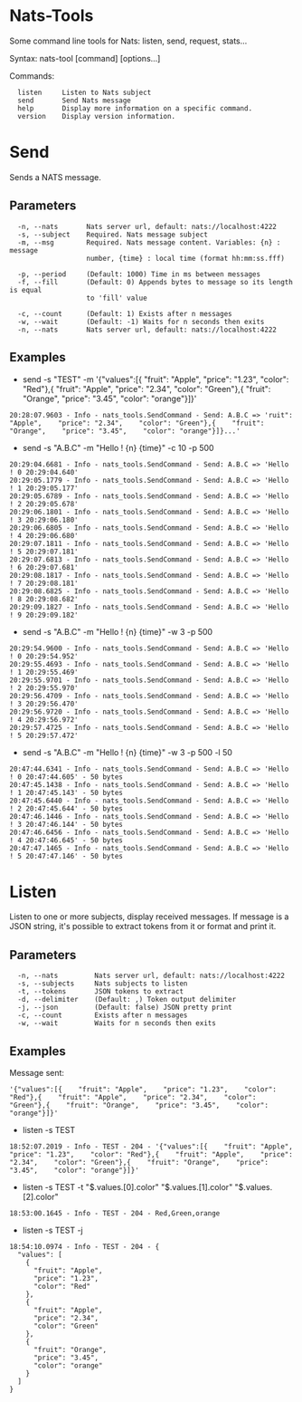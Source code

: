 # Nats-Tools
Some command line tools for Nats: listen, send, request, stats...

Syntax: nats-tool [command] [options...]

Commands:
````
  listen     Listen to Nats subject
  send       Send Nats message
  help       Display more information on a specific command.
  version    Display version information.
````
# Send
Sends a NATS message.

## Parameters
````
  -n, --nats       Nats server url, default: nats://localhost:4222
  -s, --subject    Required. Nats message subject
  -m, --msg        Required. Nats message content. Variables: {n} : message
                   number, {time} : local time (format hh:mm:ss.fff)

  -p, --period     (Default: 1000) Time in ms between messages
  -f, --fill       (Default: 0) Appends bytes to message so its length is equal
                   to 'fill' value

  -c, --count      (Default: 1) Exists after n messages
  -w, --wait       (Default: -1) Waits for n seconds then exits
  -n, --nats       Nats server url, default: nats://localhost:4222
````

## Examples
* send -s "TEST" -m '{"values":[{    "fruit": "Apple",    "price": "1.23",    "color": "Red"},{    "fruit": "Apple",    "price": "2.34",    "color": "Green"},{    "fruit": "Orange",    "price": "3.45",    "color": "orange"}]}'
````
20:28:07.9603 - Info - nats_tools.SendCommand - Send: A.B.C => 'ruit": "Apple",    "price": "2.34",    "color": "Green"},{    "fruit": "Orange",    "price": "3.45",    "color": "orange"}]}...'
````            

* send -s "A.B.C" -m "Hello ! {n} {time}" -c 10 -p 500
````
20:29:04.6681 - Info - nats_tools.SendCommand - Send: A.B.C => 'Hello ! 0 20:29:04.640'
20:29:05.1779 - Info - nats_tools.SendCommand - Send: A.B.C => 'Hello ! 1 20:29:05.177'
20:29:05.6789 - Info - nats_tools.SendCommand - Send: A.B.C => 'Hello ! 2 20:29:05.678'
20:29:06.1801 - Info - nats_tools.SendCommand - Send: A.B.C => 'Hello ! 3 20:29:06.180'
20:29:06.6805 - Info - nats_tools.SendCommand - Send: A.B.C => 'Hello ! 4 20:29:06.680'
20:29:07.1811 - Info - nats_tools.SendCommand - Send: A.B.C => 'Hello ! 5 20:29:07.181'
20:29:07.6813 - Info - nats_tools.SendCommand - Send: A.B.C => 'Hello ! 6 20:29:07.681'
20:29:08.1817 - Info - nats_tools.SendCommand - Send: A.B.C => 'Hello ! 7 20:29:08.181'
20:29:08.6825 - Info - nats_tools.SendCommand - Send: A.B.C => 'Hello ! 8 20:29:08.682'
20:29:09.1827 - Info - nats_tools.SendCommand - Send: A.B.C => 'Hello ! 9 20:29:09.182'
````            
                
* send -s "A.B.C" -m "Hello ! {n} {time}" -w 3 -p 500
````
20:29:54.9600 - Info - nats_tools.SendCommand - Send: A.B.C => 'Hello ! 0 20:29:54.952'
20:29:55.4693 - Info - nats_tools.SendCommand - Send: A.B.C => 'Hello ! 1 20:29:55.469'
20:29:55.9701 - Info - nats_tools.SendCommand - Send: A.B.C => 'Hello ! 2 20:29:55.970'
20:29:56.4709 - Info - nats_tools.SendCommand - Send: A.B.C => 'Hello ! 3 20:29:56.470'
20:29:56.9720 - Info - nats_tools.SendCommand - Send: A.B.C => 'Hello ! 4 20:29:56.972'
20:29:57.4725 - Info - nats_tools.SendCommand - Send: A.B.C => 'Hello ! 5 20:29:57.472'
````            

* send -s "A.B.C" -m "Hello ! {n} {time}" -w 3 -p 500 -l 50
````
20:47:44.6341 - Info - nats_tools.SendCommand - Send: A.B.C => 'Hello ! 0 20:47:44.605' - 50 bytes
20:47:45.1438 - Info - nats_tools.SendCommand - Send: A.B.C => 'Hello ! 1 20:47:45.143' - 50 bytes
20:47:45.6440 - Info - nats_tools.SendCommand - Send: A.B.C => 'Hello ! 2 20:47:45.644' - 50 bytes
20:47:46.1446 - Info - nats_tools.SendCommand - Send: A.B.C => 'Hello ! 3 20:47:46.144' - 50 bytes
20:47:46.6456 - Info - nats_tools.SendCommand - Send: A.B.C => 'Hello ! 4 20:47:46.645' - 50 bytes
20:47:47.1465 - Info - nats_tools.SendCommand - Send: A.B.C => 'Hello ! 5 20:47:47.146' - 50 bytes
````

# Listen
Listen to one or more subjects, display received messages. 
If message is a JSON string, it's possible to extract tokens from it or format and print it.

## Parameters
````
  -n, --nats         Nats server url, default: nats://localhost:4222
  -s, --subjects     Nats subjects to listen
  -t, --tokens       JSON tokens to extract
  -d, --delimiter    (Default: ,) Token output delimiter
  -j, --json         (Default: false) JSON pretty print
  -c, --count        Exists after n messages
  -w, --wait         Waits for n seconds then exits
````  

## Examples

Message sent: 
````
'{"values":[{    "fruit": "Apple",    "price": "1.23",    "color": "Red"},{    "fruit": "Apple",    "price": "2.34",    "color": "Green"},{    "fruit": "Orange",    "price": "3.45",    "color": "orange"}]}'
````

* listen -s TEST
````
18:52:07.2019 - Info - TEST - 204 - '{"values":[{    "fruit": "Apple",    "price": "1.23",    "color": "Red"},{    "fruit": "Apple",    "price": "2.34",    "color": "Green"},{    "fruit": "Orange",    "price": "3.45",    "color": "orange"}]}'
````

* listen -s TEST -t "$.values.[0].color"  "$.values.[1].color" "$.values.[2].color"
````
18:53:00.1645 - Info - TEST - 204 - Red,Green,orange
````

* listen -s TEST -j

````
18:54:10.0974 - Info - TEST - 204 - {
  "values": [
    {
      "fruit": "Apple",
      "price": "1.23",
      "color": "Red"
    },
    {
      "fruit": "Apple",
      "price": "2.34",
      "color": "Green"
    },
    {
      "fruit": "Orange",
      "price": "3.45",
      "color": "orange"
    }
  ]
}
````
